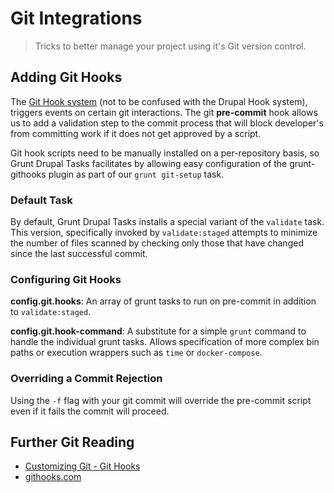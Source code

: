 # Git Integrations

> Tricks to better manage your project using it's Git version control.

## Adding Git Hooks

The [Git Hook system](http://git-scm.com/docs/githooks) (not to be confused with
the Drupal Hook system), triggers events on certain git interactions. The git
**pre-commit** hook allows us to add a validation step to the commit process
that will block developer's from committing work if it does not get approved by
a script.

Git hook scripts need to be manually installed on a per-repository basis, so
Grunt Drupal Tasks facilitates by allowing easy configuration of the
grunt-githooks plugin as part of our `grunt git-setup` task.

### Default Task

By default, Grunt Drupal Tasks installs a special variant of the `validate`
task. This version, specifically invoked by `validate:staged` attempts to
minimize the number of files scanned by checking only those that have changed
since the last successful commit.

### Configuring Git Hooks

**config.git.hooks**: An array of grunt tasks to run on pre-commit in addition
to `validate:staged`.

**config.git.hook-command**: A substitute for a simple `grunt` command to handle
the individual grunt tasks. Allows specification of more complex bin paths or
execution wrappers such as `time` or `docker-compose`.

### Overriding a Commit Rejection

Using the `-f` flag with your git commit will override the pre-commit script
even if it fails the commit will proceed.

## Further Git Reading

* [Customizing Git - Git Hooks](https://git-scm.com/book/en/v2/Customizing-Git-Git-Hooks)
* [githooks.com](http://githooks.com)
